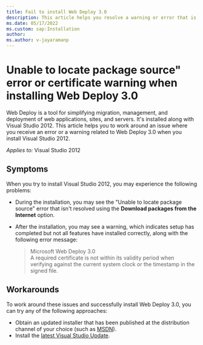 ```yaml
---
title: Fail to install Web Deploy 3.0
description: This article helps you resolve a warning or error that is shown while installing Web Deploy 3.0.
ms.date: 05/17/2022
ms.custom: sap:Installation
author: 
ms.author: v-jayaramanp
---
```


# Unable to locate package source" error or certificate warning when installing Web Deploy 3.0

Web Deploy is a tool for simplifying migration, management, and deployment of web applications, sites, and servers. It's installed along with Visual Studio 2012. This article helps you to work around an issue where you receive an error or a warning related to Web Deploy 3.0 when you install Visual Studio 2012.

_Applies to:_&nbsp;Visual Studio 2012

## Symptoms

When you try to install Visual Studio 2012, you may experience the following problems:

- During the installation, you may see the "Unable to locate package source" error that isn't resolved using the **Download packages from the Internet** option.
- After the installation, you may see a warning, which indicates setup has completed but not all features have installed correctly, along with the following error message:

  > Microsoft Web Deploy 3.0  
  > A required certificate is not within its validity period when verifying against the current system clock or the timestamp in the signed file.

## Workarounds

To work around these issues and successfully install Web Deploy 3.0, you can try any of the following approaches:

- Obtain an updated installer that has been published at the distribution channel of your choice (such as [MSDN](https://msdn.microsoft.com/subscriptions/securedownloads)).
- Install the [latest Visual Studio Update](https://visualstudio.microsoft.com/).
